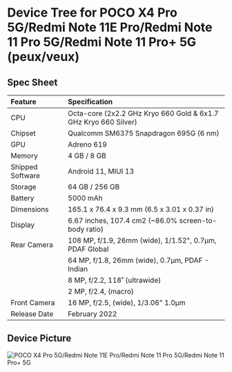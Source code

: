 #  Device Tree for POCO X4 Pro 5G/Redmi Note 11E Pro/Redmi Note 11 Pro 5G/Redmi Note 11 Pro+ 5G (peux/veux)

## Spec Sheet

| Feature                 | Specification                                                              |
| :---------------------- | :--------------------------------                                          |
| CPU                     | Octa-core (2x2.2 GHz Kryo 660 Gold & 6x1.7 GHz Kryo 660 Silver)            |
| Chipset                 | Qualcomm SM6375 Snapdragon 695G (6 nm)                                     |
| GPU                     | Adreno 619                                                                 |
| Memory                  | 4 GB / 8 GB                                                                |
| Shipped Software        | Android 11, MIUI 13                                                        |
| Storage                 | 64 GB / 256 GB                                                             |
| Battery                 | 5000 mAh                                                                   |
| Dimensions              | 165.1 x 76.4 x 9.3 mm (6.5 x 3.01 x 0.37 in)                               |
| Display                 | 6.67 inches, 107.4 cm2 (~86.0% screen-to-body ratio)                       |
| Rear Camera             | 108 MP, f/1.9, 26mm (wide), 1/1.52", 0.7µm, PDAF Global                    |
|                         | 64 MP, f/1.8, 26mm (wide), 0.7µm, PDAF - Indian                            |
|			  | 8 MP, f/2.2, 118˚ (ultrawide)                                              |
|                         | 2 MP, f/2.4, (macro)                                                       |
| Front Camera            | 16 MP, f/2.5, (wide), 1/3.06" 1.0µm                                        |
| Release Date            | February 2022                                                              |

## Device Picture

![POCO X4 Pro 5G/Redmi Note 11E Pro/Redmi Note 11 Pro 5G/Redmi Note 11 Pro+ 5G](https://fdn2.gsmarena.com/vv/pics/xiaomi/xiaomi-poco-x4-pro-2.jpg "POCO X4 Pro 5G/Redmi Note 11E Pro/Redmi Note 11 Pro 5G/Redmi Note 11 Pro+ 5G")
